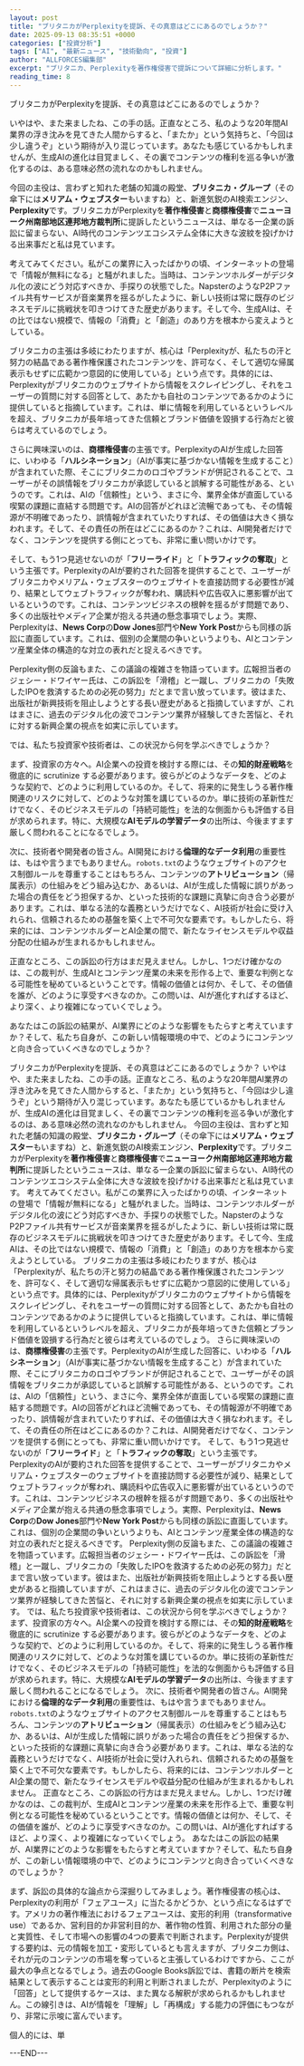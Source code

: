 ```yaml
---
layout: post
title: "ブリタニカがPerplexityを提訴、その真意はどこにあるのでしょうか？"
date: 2025-09-13 08:35:51 +0000
categories: ["投資分析"]
tags: ["AI", "最新ニュース", "技術動向", "投資"]
author: "ALLFORCES編集部"
excerpt: "ブリタニカ、Perplexityを著作権侵害で提訴について詳細に分析します。"
reading_time: 8
---
```


ブリタニカがPerplexityを提訴、その真意はどこにあるのでしょうか？

いやはや、また来ましたね、この手の話。正直なところ、私のような20年間AI業界の浮き沈みを見てきた人間からすると、「またか」という気持ちと、「今回は少し違うぞ」という期待が入り混じっています。あなたも感じているかもしれませんが、生成AIの進化は目覚ましく、その裏でコンテンツの権利を巡る争いが激化するのは、ある意味必然の流れなのかもしれません。

今回の主役は、言わずと知れた老舗の知識の殿堂、**ブリタニカ・グループ**（その傘下には**メリアム・ウェブスター**もいますね）と、新進気鋭のAI検索エンジン、**Perplexity**です。ブリタニカがPerplexityを**著作権侵害**と**商標権侵害**で**ニューヨーク州南部地区連邦地方裁判所**に提訴したというニュースは、単なる一企業の訴訟に留まらない、AI時代のコンテンツエコシステム全体に大きな波紋を投げかける出来事だと私は見ています。

考えてみてください。私がこの業界に入ったばかりの頃、インターネットの登場で「情報が無料になる」と騒がれました。当時は、コンテンツホルダーがデジタル化の波にどう対応すべきか、手探りの状態でした。NapsterのようなP2Pファイル共有サービスが音楽業界を揺るがしたように、新しい技術は常に既存のビジネスモデルに挑戦状を叩きつけてきた歴史があります。そして今、生成AIは、その比ではない規模で、情報の「消費」と「創造」のあり方を根本から変えようとしている。

ブリタニカの主張は多岐にわたりますが、核心は「Perplexityが、私たちの汗と努力の結晶である著作権保護されたコンテンツを、許可なく、そして適切な帰属表示もせずに広範かつ意図的に使用している」という点です。具体的には、Perplexityがブリタニカのウェブサイトから情報をスクレイピングし、それをユーザーの質問に対する回答として、あたかも自社のコンテンツであるかのように提供していると指摘しています。これは、単に情報を利用しているというレベルを超え、ブリタニカが長年培ってきた信頼とブランド価値を毀損する行為だと彼らは考えているのでしょう。

さらに興味深いのは、**商標権侵害**の主張です。PerplexityのAIが生成した回答に、いわゆる「**ハルシネーション**」（AIが事実に基づかない情報を生成すること）が含まれていた際、そこにブリタニカのロゴやブランドが併記されることで、ユーザーがその誤情報をブリタニカが承認していると誤解する可能性がある、というのです。これは、AIの「信頼性」という、まさに今、業界全体が直面している喫緊の課題に直結する問題です。AIの回答がどれほど流暢であっても、その情報源が不明確であったり、誤情報が含まれていたりすれば、その価値は大きく損なわれます。そして、その責任の所在はどこにあるのか？これは、AI開発者だけでなく、コンテンツを提供する側にとっても、非常に重い問いかけです。

そして、もう1つ見逃せないのが「**フリーライド**」と「**トラフィックの奪取**」という主張です。PerplexityのAIが要約された回答を提供することで、ユーザーがブリタニカやメリアム・ウェブスターのウェブサイトを直接訪問する必要性が減り、結果としてウェブトラフィックが奪われ、購読料や広告収入に悪影響が出ているというのです。これは、コンテンツビジネスの根幹を揺るがす問題であり、多くの出版社やメディア企業が抱える共通の懸念事項でしょう。実際、Perplexityは、**News Corp**の**Dow Jones**部門や**New York Post**からも同様の訴訟に直面しています。これは、個別の企業間の争いというよりも、AIとコンテンツ産業全体の構造的な対立の表れだと捉えるべきです。

Perplexity側の反論もまた、この議論の複雑さを物語っています。広報担当者のジェシー・ドワイヤー氏は、この訴訟を「滑稽」と一蹴し、ブリタニカの「失敗したIPOを救済するための必死の努力」だとまで言い放っています。彼はまた、出版社が新興技術を阻止しようとする長い歴史があると指摘していますが、これはまさに、過去のデジタル化の波でコンテンツ業界が経験してきた苦悩と、それに対する新興企業の視点を如実に示しています。

では、私たち投資家や技術者は、この状況から何を学ぶべきでしょうか？

まず、投資家の方々へ。AI企業への投資を検討する際には、その**知的財産戦略**を徹底的に scrutinize する必要があります。彼らがどのようなデータを、どのような契約で、どのように利用しているのか。そして、将来的に発生しうる著作権関連のリスクに対して、どのような対策を講じているのか。単に技術の革新性だけでなく、そのビジネスモデルの「持続可能性」を法的な側面からも評価する目が求められます。特に、大規模な**AIモデルの学習データ**の出所は、今後ますます厳しく問われることになるでしょう。

次に、技術者や開発者の皆さん。AI開発における**倫理的なデータ利用**の重要性は、もはや言うまでもありません。`robots.txt`のようなウェブサイトのアクセス制御ルールを尊重することはもちろん、コンテンツの**アトリビューション**（帰属表示）の仕組みをどう組み込むか、あるいは、AIが生成した情報に誤りがあった場合の責任をどう担保するか、といった技術的な課題に真摯に向き合う必要があります。これは、単なる法的な義務というだけでなく、AI技術が社会に受け入れられ、信頼されるための基盤を築く上で不可欠な要素です。もしかしたら、将来的には、コンテンツホルダーとAI企業の間で、新たなライセンスモデルや収益分配の仕組みが生まれるかもしれません。

正直なところ、この訴訟の行方はまだ見えません。しかし、1つだけ確かなのは、この裁判が、生成AIとコンテンツ産業の未来を形作る上で、重要な判例となる可能性を秘めているということです。情報の価値とは何か、そして、その価値を誰が、どのように享受すべきなのか。この問いは、AIが進化すればするほど、より深く、より複雑になっていくでしょう。

あなたはこの訴訟の結果が、AI業界にどのような影響をもたらすと考えていますか？そして、私たち自身が、この新しい情報環境の中で、どのようにコンテンツと向き合っていくべきなのでしょうか？

ブリタニカがPerplexityを提訴、その真意はどこにあるのでしょうか？ いやはや、また来ましたね、この手の話。正直なところ、私のような20年間AI業界の浮き沈みを見てきた人間からすると、「またか」という気持ちと、「今回は少し違うぞ」という期待が入り混じっています。あなたも感じているかもしれませんが、生成AIの進化は目覚ましく、その裏でコンテンツの権利を巡る争いが激化するのは、ある意味必然の流れなのかもしれません。 今回の主役は、言わずと知れた老舗の知識の殿堂、**ブリタニカ・グループ**（その傘下には**メリアム・ウェブスター**もいますね）と、新進気鋭のAI検索エンジン、**Perplexity**です。ブリタニカがPerplexityを**著作権侵害**と**商標権侵害**で**ニューヨーク州南部地区連邦地方裁判所**に提訴したというニュースは、単なる一企業の訴訟に留まらない、AI時代のコンテンツエコシステム全体に大きな波紋を投げかける出来事だと私は見ています。 考えてみてください。私がこの業界に入ったばかりの頃、インターネットの登場で「情報が無料になる」と騒がれました。当時は、コンテンツホルダーがデジタル化の波にどう対応すべきか、手探りの状態でした。NapsterのようなP2Pファイル共有サービスが音楽業界を揺るがしたように、新しい技術は常に既存のビジネスモデルに挑戦状を叩きつけてきた歴史があります。そして今、生成AIは、その比ではない規模で、情報の「消費」と「創造」のあり方を根本から変えようとしている。 ブリタニカの主張は多岐にわたりますが、核心は「Perplexityが、私たちの汗と努力の結晶である著作権保護されたコンテンツを、許可なく、そして適切な帰属表示もせずに広範かつ意図的に使用している」という点です。具体的には、Perplexityがブリタニカのウェブサイトから情報をスクレイピングし、それをユーザーの質問に対する回答として、あたかも自社のコンテンツであるかのように提供していると指摘しています。これは、単に情報を利用しているというレベルを超え、ブリタニカが長年培ってきた信頼とブランド価値を毀損する行為だと彼らは考えているのでしょう。 さらに興味深いのは、**商標権侵害**の主張です。PerplexityのAIが生成した回答に、いわゆる「**ハルシネーション**」（AIが事実に基づかない情報を生成すること）が含まれていた際、そこにブリタニカのロゴやブランドが併記されることで、ユーザーがその誤情報をブリタニカが承認していると誤解する可能性がある、というのです。これは、AIの「信頼性」という、まさに今、業界全体が直面している喫緊の課題に直結する問題です。AIの回答がどれほど流暢であっても、その情報源が不明確であったり、誤情報が含まれていたりすれば、その価値は大きく損なわれます。そして、その責任の所在はどこにあるのか？これは、AI開発者だけでなく、コンテンツを提供する側にとっても、非常に重い問いかけです。 そして、もう1つ見逃せないのが「**フリーライド**」と「**トラフィックの奪取**」という主張です。PerplexityのAIが要約された回答を提供することで、ユーザーがブリタニカやメリアム・ウェブスターのウェブサイトを直接訪問する必要性が減り、結果としてウェブトラフィックが奪われ、購読料や広告収入に悪影響が出ているというのです。これは、コンテンツビジネスの根幹を揺るがす問題であり、多くの出版社やメディア企業が抱える共通の懸念事項でしょう。実際、Perplexityは、**News Corp**の**Dow Jones**部門や**New York Post**からも同様の訴訟に直面しています。これは、個別の企業間の争いというよりも、AIとコンテンツ産業全体の構造的な対立の表れだと捉えるべきです。 Perplexity側の反論もまた、この議論の複雑さを物語っています。広報担当者のジェシー・ドワイヤー氏は、この訴訟を「滑稽」と一蹴し、ブリタニカの「失敗したIPOを救済するための必死の努力」だとまで言い放っています。彼はまた、出版社が新興技術を阻止しようとする長い歴史があると指摘していますが、これはまさに、過去のデジタル化の波でコンテンツ業界が経験してきた苦悩と、それに対する新興企業の視点を如実に示しています。 では、私たち投資家や技術者は、この状況から何を学ぶべきでしょうか？ まず、投資家の方々へ。AI企業への投資を検討する際には、その**知的財産戦略**を徹底的に scrutinize する必要があります。彼らがどのようなデータを、どのような契約で、どのように利用しているのか。そして、将来的に発生しうる著作権関連のリスクに対して、どのような対策を講じているのか。単に技術の革新性だけでなく、そのビジネスモデルの「持続可能性」を法的な側面からも評価する目が求められます。特に、大規模な**AIモデルの学習データ**の出所は、今後ますます厳しく問われることになるでしょう。 次に、技術者や開発者の皆さん。AI開発における**倫理的なデータ利用**の重要性は、もはや言うまでもありません。`robots.txt`のようなウェブサイトのアクセス制御ルールを尊重することはもちろん、コンテンツの**アトリビューション**（帰属表示）の仕組みをどう組み込むか、あるいは、AIが生成した情報に誤りがあった場合の責任をどう担保するか、といった技術的な課題に真摯に向き合う必要があります。これは、単なる法的な義務というだけでなく、AI技術が社会に受け入れられ、信頼されるための基盤を築く上で不可欠な要素です。もしかしたら、将来的には、コンテンツホルダーとAI企業の間で、新たなライセンスモデルや収益分配の仕組みが生まれるかもしれません。 正直なところ、この訴訟の行方はまだ見えません。しかし、1つだけ確かなのは、この裁判が、生成AIとコンテンツ産業の未来を形作る上で、重要な判例となる可能性を秘めているということです。情報の価値とは何か、そして、その価値を誰が、どのように享受すべきなのか。この問いは、AIが進化すればするほど、より深く、より複雑になっていくでしょう。 あなたはこの訴訟の結果が、AI業界にどのような影響をもたらすと考えていますか？そして、私たち自身が、この新しい情報環境の中で、どのようにコンテンツと向き合っていくべきなのでしょうか？

まず、訴訟の具体的な論点から深掘りしてみましょう。著作権侵害の核心は、Perplexityの利用が「フェアユース」に当たるかどうか、という点になるはずです。アメリカの著作権法におけるフェアユースは、変形的利用（transformative use）であるか、営利目的か非営利目的か、著作物の性質、利用された部分の量と実質性、そして市場への影響の4つの要素で判断されます。Perplexityが提供する要約は、元の情報を加工・変形しているとも言えますが、ブリタニカ側は、それが元のコンテンツの市場を奪っていると主張しているわけですから、ここが最大の争点となるでしょう。過去のGoogle Books訴訟では、書籍の断片を検索結果として表示することは変形的利用と判断されましたが、Perplexityのように「回答」として提供するケースは、また異なる解釈が求められるかもしれません。この線引きは、AIが情報を「理解」し「再構成」する能力の評価にもつながり、非常に示唆に富んでいます。

個人的には、単

---END---